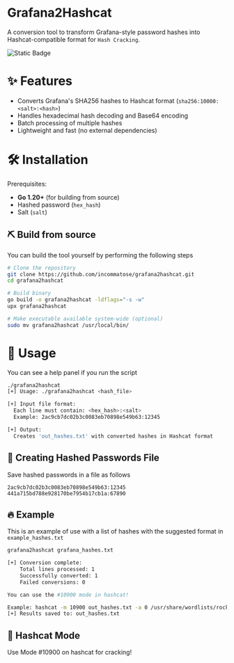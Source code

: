 # Grafana2Hashcat

A conversion tool to transform Grafana-style password hashes into Hashcat-compatible format for `Hash Cracking`.

![Static Badge](https://img.shields.io/badge/Go-1.20%2B-blue?logo=go)


# ✨ Features
- Converts Grafana's SHA256 hashes to Hashcat format (`sha256:10000:<salt>:<hash>`)
- Handles hexadecimal hash decoding and Base64 encoding
- Batch processing of multiple hashes
- Lightweight and fast (no external dependencies)

# 🛠️ Installation

Prerequisites:
- **Go 1.20+** (for building from source)
- Hashed password (`hex_hash`)
- Salt (`salt`)

## ⛏️ Build from source
You can build the tool yourself by performing the following steps

```bash
# Clone the repository
git clone https://github.com/incommatose/grafana2hashcat.git
cd grafana2hashcat

# Build binary
go build -o grafana2hashcat -ldflags="-s -w"
upx grafana2hashcat

# Make executable available system-wide (optional)
sudo mv grafana2hashcat /usr/local/bin/
```


# 🚀 Usage
You can see a help panel if you run the script

~~~ bash
./grafana2hashcat                         
[+] Usage: ./grafana2hashcat <hash_file>

[+] Input file format:
  Each line must contain: <hex_hash>:<salt>
  Example: 2ac9cb7dc02b3c0083eb70898e549b63:12345

[+] Output:
  Creates 'out_hashes.txt' with converted hashes in Hashcat format
~~~

## 📂 Creating Hashed Passwords File
Save hashed passwords in a file as follows

~~~ text
2ac9cb7dc02b3c0083eb70898e549b63:12345
441a715bd788e928170be7954b17cb1a:67890
~~~

## 🔥 Example
This is an example of use with a list of hashes with the suggested format in `example_hashes.txt`

```bash
grafana2hashcat grafana_hashes.txt 

[+] Conversion complete:
    Total lines processed: 1
    Successfully converted: 1
    Failed conversions: 0

You can use the #10900 mode in hashcat!

Example: hashcat -m 10900 out_hashes.txt -a 0 /usr/share/wordlists/rockyou.txt -O
[+] Results saved to: out_hashes.txt
```

## 🎯 Hashcat Mode

Use Mode #10900 on hashcat for cracking!


